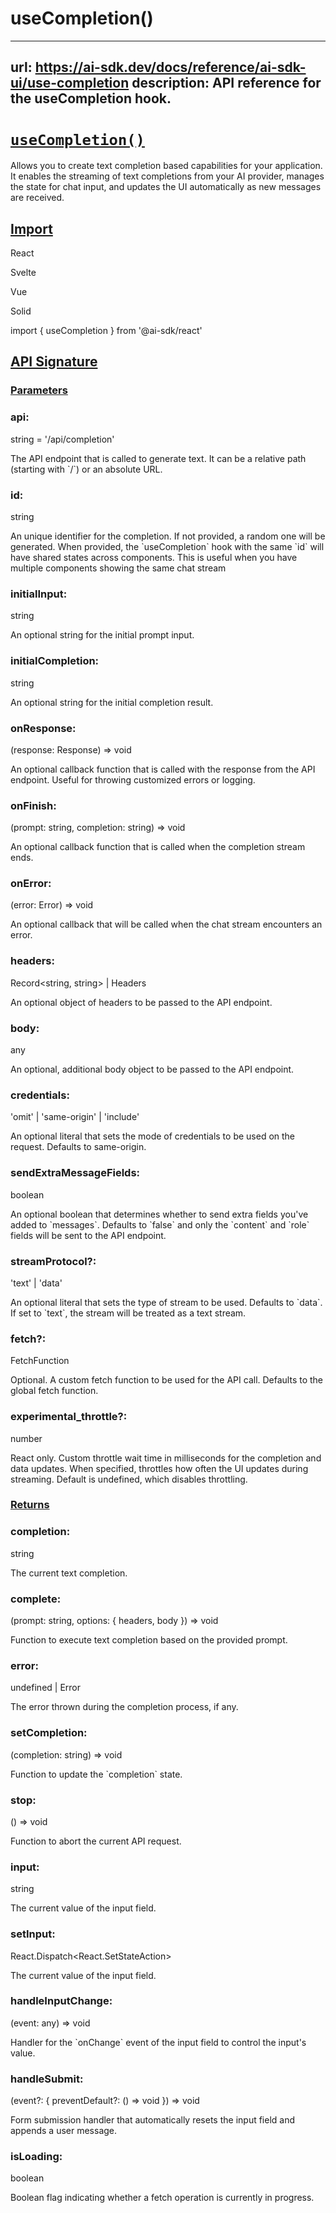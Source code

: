 # useCompletion()


---
url: https://ai-sdk.dev/docs/reference/ai-sdk-ui/use-completion
description: API reference for the useCompletion hook.
---


# [`useCompletion()`](#usecompletion)


Allows you to create text completion based capabilities for your application. It enables the streaming of text completions from your AI provider, manages the state for chat input, and updates the UI automatically as new messages are received.


## [Import](#import)


React

Svelte

Vue

Solid

import { useCompletion } from '@ai-sdk/react'


## [API Signature](#api-signature)



### [Parameters](#parameters)



### api:


string = '/api/completion'

The API endpoint that is called to generate text. It can be a relative path (starting with \`/\`) or an absolute URL.


### id:


string

An unique identifier for the completion. If not provided, a random one will be generated. When provided, the \`useCompletion\` hook with the same \`id\` will have shared states across components. This is useful when you have multiple components showing the same chat stream


### initialInput:


string

An optional string for the initial prompt input.


### initialCompletion:


string

An optional string for the initial completion result.


### onResponse:


(response: Response) => void

An optional callback function that is called with the response from the API endpoint. Useful for throwing customized errors or logging.


### onFinish:


(prompt: string, completion: string) => void

An optional callback function that is called when the completion stream ends.


### onError:


(error: Error) => void

An optional callback that will be called when the chat stream encounters an error.


### headers:


Record<string, string> | Headers

An optional object of headers to be passed to the API endpoint.


### body:


any

An optional, additional body object to be passed to the API endpoint.


### credentials:


'omit' | 'same-origin' | 'include'

An optional literal that sets the mode of credentials to be used on the request. Defaults to same-origin.


### sendExtraMessageFields:


boolean

An optional boolean that determines whether to send extra fields you've added to \`messages\`. Defaults to \`false\` and only the \`content\` and \`role\` fields will be sent to the API endpoint.


### streamProtocol?:


'text' | 'data'

An optional literal that sets the type of stream to be used. Defaults to \`data\`. If set to \`text\`, the stream will be treated as a text stream.


### fetch?:


FetchFunction

Optional. A custom fetch function to be used for the API call. Defaults to the global fetch function.


### experimental\_throttle?:


number

React only. Custom throttle wait time in milliseconds for the completion and data updates. When specified, throttles how often the UI updates during streaming. Default is undefined, which disables throttling.


### [Returns](#returns)



### completion:


string

The current text completion.


### complete:


(prompt: string, options: { headers, body }) => void

Function to execute text completion based on the provided prompt.


### error:


undefined | Error

The error thrown during the completion process, if any.


### setCompletion:


(completion: string) => void

Function to update the \`completion\` state.


### stop:


() => void

Function to abort the current API request.


### input:


string

The current value of the input field.


### setInput:


React.Dispatch<React.SetStateAction<string>>

The current value of the input field.


### handleInputChange:


(event: any) => void

Handler for the \`onChange\` event of the input field to control the input's value.


### handleSubmit:


(event?: { preventDefault?: () => void }) => void

Form submission handler that automatically resets the input field and appends a user message.


### isLoading:


boolean

Boolean flag indicating whether a fetch operation is currently in progress.
